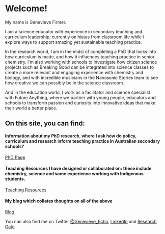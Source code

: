<h1>Welcome!</h1>

My name is Genevieve Firmer.

I am a science educator with experience in secondary teaching and curriculum leadership; currently on hiatus from classroom life while I explore ways to support amazing yet sustainable teaching practice.

In the research world, I am in the midst of completing a PhD that looks into how curriculum is made, and how it influences teaching practice in senior chemistry. I'm also working with schools to investigate how citizen science projects such as Breaking Good can be integrated into science classes to create a more relevant and engaging experience with chemistry and biology, and with incredible musicians in the Nanosonic Stories team to see how creative we can possibly be in the science classroom.

And in the education world, I work as a facilitator and science specialist with Future Anything, where we partner with young people, educators and schools to transform passion and curiosity into innovative ideas that make their world a better place.

<h2>On this site, you can find:</h2>
        
<h4>Information about my PhD research, where I ask how do policy, curriculum and research inform teaching practice in Australian secondary schools?</h4>

[PhD Page](https://gfirmer.github.io/Chem-Ed-Doctorate/PhD-Research)

<h4>Teaching Resources I have designed or collaborated on: these include chemistry, science and some experience working with Indigenous students.</h4>

[Teaching Resources](https://gfirmer.github.io/Chem-Ed-Doctorate/Teaching-Resources)

<h4>My blog which collates thoughts on all of the above</h4>

[Blog](https://gfirmer.github.io/Chem-Ed-Doctorate/Ponderings-of-a-PhD)

You can also find me on Twitter [@Genevieve_Echo](https://twitter.com/genevieve_echo), [LinkedIn](https://www.linkedin.com/in/genevieve-firmer) and [Research Gate](https://www.researchgate.net/profile/Genevieve-Firmer)
  
